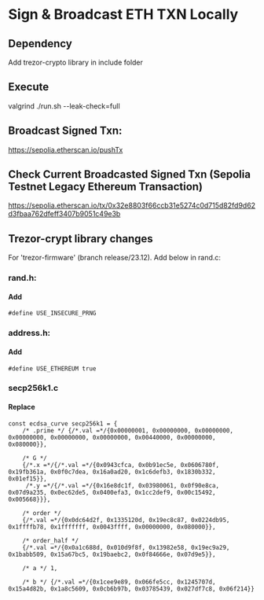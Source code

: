 # Sign & Broadcast ETH TXN Locally

## Dependency
Add trezor-crypto library in include folder

## Execute
valgrind ./run.sh --leak-check=full

## Broadcast Signed Txn:
https://sepolia.etherscan.io/pushTx 

## Check Current Broadcasted Signed Txn (Sepolia Testnet Legacy Ethereum Transaction)
https://sepolia.etherscan.io/tx/0x32e8803f66ccb31e5274c0d715d82fd9d62d3fbaa762dfeff3407b9051c49e3b

## Trezor-crypt library changes
For 'trezor-firmware' (branch release/23.12). Add below in rand.c:

### rand.h:
#### Add
```
#define USE_INSECURE_PRNG
```

### address.h:
#### Add
```
#define USE_ETHEREUM true
```

###  secp256k1.c
#### Replace
```
const ecdsa_curve secp256k1 = {
    /* .prime */ {/*.val =*/{0x00000001, 0x00000000, 0x00000000, 0x00000000, 0x00000000, 0x00000000, 0x00440000, 0x00000000, 0x080000}},

    /* G */
    {/*.x =*/{/*.val =*/{0x0943cfca, 0x0b91ec5e, 0x0606780f, 0x19fb361a, 0x0f0c7dea, 0x16a0ad20, 0x1c6defb3, 0x1830b332, 0x01ef15}},
     /*.y =*/{/*.val =*/{0x16e8dc1f, 0x03980061, 0x0f90e8ca, 0x07d9a235, 0x0ec62de5, 0x0400efa3, 0x1cc2def9, 0x00c15492, 0x005668}}},

    /* order */
    {/*.val =*/{0x0dc64d2f, 0x1335120d, 0x19ec8c87, 0x0224db95, 0x1ffffb78, 0x1fffffff, 0x0043ffff, 0x00000000, 0x080000}},

    /* order_half */
    {/*.val =*/{0x0a1c688d, 0x010d9f8f, 0x13982e58, 0x19ec9a29, 0x1babb509, 0x15a67bc5, 0x19baebc2, 0x0f84666e, 0x07d9e5}},

    /* a */ 1,

    /* b */ {/*.val =*/{0x1cee9e89, 0x066fe5cc, 0x1245707d, 0x15a4d82b, 0x1a8c5609, 0x0cb6b97b, 0x03785439, 0x027df7c8, 0x06f214}}
```
